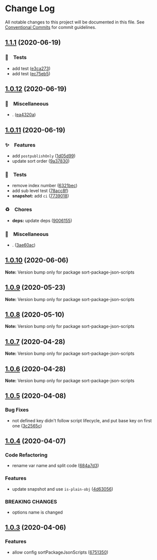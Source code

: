 # Change Log

All notable changes to this project will be documented in this file.
See [Conventional Commits](https://conventionalcommits.org) for commit guidelines.

## [1.1.1](https://github.com/bluelovers/ws-yarn-workspaces/compare/sort-package-json-scripts@1.0.12...sort-package-json-scripts@1.1.1) (2020-06-19)


### 🚨　Tests

* add test ([e3ca273](https://github.com/bluelovers/ws-yarn-workspaces/commit/e3ca2739f86ef4998b439e80120da9004b3d8644))
* add test ([ec75eb5](https://github.com/bluelovers/ws-yarn-workspaces/commit/ec75eb52481a7f5b3785c00f737547f751e90f00))





## [1.0.12](https://github.com/bluelovers/ws-yarn-workspaces/compare/sort-package-json-scripts@1.0.11...sort-package-json-scripts@1.0.12) (2020-06-19)


### 🔖　Miscellaneous

* . ([ea4320a](https://github.com/bluelovers/ws-yarn-workspaces/commit/ea4320a8885ccaa448e343856818d08cfc2f1992))





## [1.0.11](https://github.com/bluelovers/ws-yarn-workspaces/compare/sort-package-json-scripts@1.0.10...sort-package-json-scripts@1.0.11) (2020-06-19)


### ✨　Features

* add `postpublishOnly` ([1d05d99](https://github.com/bluelovers/ws-yarn-workspaces/commit/1d05d99fa5b0dea8d63ddd700024a197eb1614be))
* update sort order ([9a37830](https://github.com/bluelovers/ws-yarn-workspaces/commit/9a378307eff9079b625cf2cf0e28a7c8f333cf44))


### 🚨　Tests

* remove index number ([6321bec](https://github.com/bluelovers/ws-yarn-workspaces/commit/6321bec39a5b66df0869dbadd23550eed3983e0f))
* add sub level test ([78acc8f](https://github.com/bluelovers/ws-yarn-workspaces/commit/78acc8f4f4e62081160849d2a9f0d52291f2915a))
* **snapshot:** add `ci` ([7739018](https://github.com/bluelovers/ws-yarn-workspaces/commit/7739018704a9f741c02218f406748f7ed8a30e2d))


### ♻️　Chores

* **deps:** update deps ([9006155](https://github.com/bluelovers/ws-yarn-workspaces/commit/9006155c9ff4fb5367da3567456ae3b92bd3de30))


### 🔖　Miscellaneous

* . ([3ae60ac](https://github.com/bluelovers/ws-yarn-workspaces/commit/3ae60acf819fa7a96392dd2f3a1fabe3bbda856e))





## [1.0.10](https://github.com/bluelovers/ws-yarn-workspaces/compare/sort-package-json-scripts@1.0.9...sort-package-json-scripts@1.0.10) (2020-06-06)

**Note:** Version bump only for package sort-package-json-scripts





## [1.0.9](https://github.com/bluelovers/ws-yarn-workspaces/compare/sort-package-json-scripts@1.0.8...sort-package-json-scripts@1.0.9) (2020-05-23)

**Note:** Version bump only for package sort-package-json-scripts





## [1.0.8](https://github.com/bluelovers/ws-yarn-workspaces/compare/sort-package-json-scripts@1.0.7...sort-package-json-scripts@1.0.8) (2020-05-10)

**Note:** Version bump only for package sort-package-json-scripts





## [1.0.7](https://github.com/bluelovers/ws-yarn-workspaces/compare/sort-package-json-scripts@1.0.6...sort-package-json-scripts@1.0.7) (2020-04-28)

**Note:** Version bump only for package sort-package-json-scripts





## [1.0.6](https://github.com/bluelovers/ws-yarn-workspaces/compare/sort-package-json-scripts@1.0.5...sort-package-json-scripts@1.0.6) (2020-04-28)

**Note:** Version bump only for package sort-package-json-scripts





## [1.0.5](https://github.com/bluelovers/ws-yarn-workspaces/compare/sort-package-json-scripts@1.0.4...sort-package-json-scripts@1.0.5) (2020-04-08)


### Bug Fixes

* not defined key didn't follow script lifecycle, and put base key on first one ([3c2565c](https://github.com/bluelovers/ws-yarn-workspaces/commit/3c2565c9543423a7c66b4d71530b88af3a296af3))





## [1.0.4](https://github.com/bluelovers/ws-yarn-workspaces/compare/sort-package-json-scripts@1.0.3...sort-package-json-scripts@1.0.4) (2020-04-07)


### Code Refactoring

* rename var name and split code ([684a7d3](https://github.com/bluelovers/ws-yarn-workspaces/commit/684a7d3f25fca76eea40837d3f632ca64b5abf64))


### Features

* update snapshot and use `is-plain-obj` ([4d63056](https://github.com/bluelovers/ws-yarn-workspaces/commit/4d630568b5cecec67a8e58c4f5c083d60a1887af))


### BREAKING CHANGES

* options name is changed





## [1.0.3](https://github.com/bluelovers/ws-yarn-workspaces/compare/sort-package-json-scripts@1.0.2...sort-package-json-scripts@1.0.3) (2020-04-06)


### Features

* allow config sortPackageJsonScripts ([6751350](https://github.com/bluelovers/ws-yarn-workspaces/commit/6751350a95ed519130f65c06f6628f0d2e8a320b))
